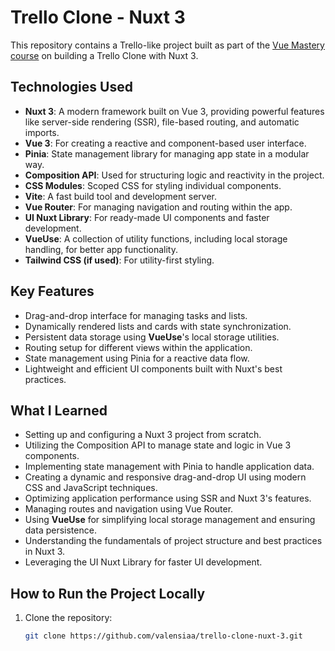 # Trello Clone - Nuxt 3

This repository contains a Trello-like project built as part of the [Vue Mastery course](https://www.vuemastery.com/courses/build-a-trello-clone-w-nuxt-3/trello-clone-nuxt-introduction) on building a Trello Clone with Nuxt 3.  

## Technologies Used

- **Nuxt 3**: A modern framework built on Vue 3, providing powerful features like server-side rendering (SSR), file-based routing, and automatic imports.
- **Vue 3**: For creating a reactive and component-based user interface.
- **Pinia**: State management library for managing app state in a modular way.
- **Composition API**: Used for structuring logic and reactivity in the project.
- **CSS Modules**: Scoped CSS for styling individual components.
- **Vite**: A fast build tool and development server.
- **Vue Router**: For managing navigation and routing within the app.
- **UI Nuxt Library**: For ready-made UI components and faster development.
- **VueUse**: A collection of utility functions, including local storage handling, for better app functionality.
- **Tailwind CSS (if used)**: For utility-first styling.

## Key Features

- Drag-and-drop interface for managing tasks and lists.
- Dynamically rendered lists and cards with state synchronization.
- Persistent data storage using **VueUse**'s local storage utilities.
- Routing setup for different views within the application.
- State management using Pinia for a reactive data flow.
- Lightweight and efficient UI components built with Nuxt's best practices.

## What I Learned

- Setting up and configuring a Nuxt 3 project from scratch.
- Utilizing the Composition API to manage state and logic in Vue 3 components.
- Implementing state management with Pinia to handle application data.
- Creating a dynamic and responsive drag-and-drop UI using modern CSS and JavaScript techniques.
- Optimizing application performance using SSR and Nuxt 3's features.
- Managing routes and navigation using Vue Router.
- Using **VueUse** for simplifying local storage management and ensuring data persistence.
- Understanding the fundamentals of project structure and best practices in Nuxt 3.
- Leveraging the UI Nuxt Library for faster UI development.

## How to Run the Project Locally

1. Clone the repository:
   ```bash
   git clone https://github.com/valensiaa/trello-clone-nuxt-3.git
